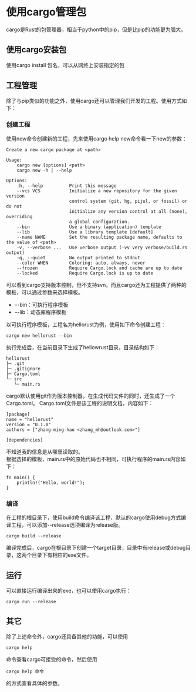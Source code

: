 # 使用cargo管理包
cargo是Rust的包管理器，相当于python中的pip，但是比pip的功能更为强大。

## 使用cargo安装包
使用cargo install 包名，可以从网终上安装指定的包

## 工程管理
除了与pip类似的功能之外，使用cargo还可以管理我们开发的工程。使用方式如下：

### 创建工程
使用new命令创建新的工程，先来使用cargo help new命令看一下new的参数：
```
Create a new cargo package at <path>

Usage:
    cargo new [options] <path>
    cargo new -h | --help

Options:
    -h, --help          Print this message
    --vcs VCS           Initialize a new repository for the given version
                        control system (git, hg, pijul, or fossil) or do not
                        initialize any version control at all (none), overriding
                        a global configuration.
    --bin               Use a binary (application) template
    --lib               Use a library template [default]
    --name NAME         Set the resulting package name, defaults to the value of <path>
    -v, --verbose ...   Use verbose output (-vv very verbose/build.rs output)
    -q, --quiet         No output printed to stdout
    --color WHEN        Coloring: auto, always, never
    --frozen            Require Cargo.lock and cache are up to date
    --locked            Require Cargo.lock is up to date
```
可以看到cargo支持版本控制，但不支持svn。而且cargo还为工程提供了两种的模板，可以通过参数来选择模板。
* --bin：可执行程序模板
* --lib：动态库程序模板  

以可执行程序模板，工程名为hellorust为例，使用如下命令创建工程：
```
cargo new hellorust --bin
```
执行完成后，在当前目录下生成了hellowrust目录，目录结构如下：
```
hellorust
├─ .git 
├─ .gitignore
├─ Cargo.toml
└─ src
   └─ main.rs
```
cargo默认使用git作为版本控制器，在生成代码文件的同时，还生成了一个Cargo.toml。
Cargo.toml文件是该工程的说明文档，内容如下：
```
[package]
name = "hellorust"
version = "0.1.0"
authors = ["zhang-ming-hao <zhang_mh@outlook.com>"]

[dependencies]
```
不知道我的信息是从哪里读取的。  
根据选择的模板，main.rs中的原始代码也不相同，可执行程序的main.rs内容如下：
```
fn main() {
    println!("Hello, world!");
}
```

### 编译
在工程的根目录下，使用build命令编译该工程，默认的cargo使用debug方式编译工程，可以添加--release选项编译为release版。
```
cargo build --release
```
编译完成后，cargo在根目录下创建一个target目录，目录中有release或debug目录，这两个目录下有相应的exe文件。

## 运行
可以直接运行编译出来的exe，也可以使用cargo执行：
```
cargo run --release
```

## 其它
除了上述命令外，cargo还具备其他的功能，可以使用
```
cargo help
```
命令查看cargo可接受的命令，然后使用
```
cargo help 命令
```
的方式查看具体的参数。